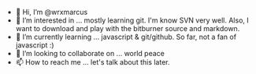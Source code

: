 - 👋 Hi, I’m @wrxmarcus
- 👀 I’m interested in ... mostly learning git. I'm know SVN very well.  Also, I want to download and play with the bitburner source and markdown.
- 🌱 I’m currently learning ... javascript & git/github.  So far, not a fan of javascript :)
- 💞️ I’m looking to collaborate on ... world peace
- 📫 How to reach me ... let's talk about this later.

<!---
wrxmarcus/wrxmarcus is a ✨ special ✨ repository because its `README.md` (this file) appears on your GitHub profile.
You can click the Preview link to take a look at your changes.
--->
